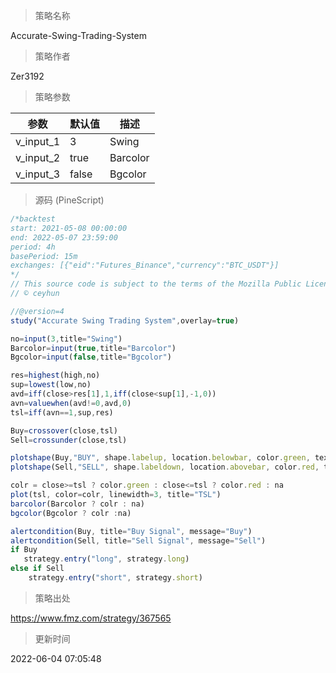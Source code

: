 
> 策略名称

Accurate-Swing-Trading-System

> 策略作者

Zer3192



> 策略参数



|参数|默认值|描述|
|----|----|----|
|v_input_1|3|Swing|
|v_input_2|true|Barcolor|
|v_input_3|false|Bgcolor|


> 源码 (PineScript)

``` javascript
/*backtest
start: 2021-05-08 00:00:00
end: 2022-05-07 23:59:00
period: 4h
basePeriod: 15m
exchanges: [{"eid":"Futures_Binance","currency":"BTC_USDT"}]
*/
// This source code is subject to the terms of the Mozilla Public License 2.0 at https://mozilla.org/MPL/2.0/
// © ceyhun

//@version=4
study("Accurate Swing Trading System",overlay=true)

no=input(3,title="Swing")
Barcolor=input(true,title="Barcolor")
Bgcolor=input(false,title="Bgcolor")

res=highest(high,no)
sup=lowest(low,no)
avd=iff(close>res[1],1,iff(close<sup[1],-1,0))
avn=valuewhen(avd!=0,avd,0)
tsl=iff(avn==1,sup,res)

Buy=crossover(close,tsl)
Sell=crossunder(close,tsl)

plotshape(Buy,"BUY", shape.labelup, location.belowbar, color.green, text="BUY",textcolor=color.black)
plotshape(Sell,"SELL", shape.labeldown, location.abovebar, color.red, text="SELL",textcolor=color.black)

colr = close>=tsl ? color.green : close<=tsl ? color.red : na
plot(tsl, color=colr, linewidth=3, title="TSL")
barcolor(Barcolor ? colr : na)
bgcolor(Bgcolor ? colr :na)

alertcondition(Buy, title="Buy Signal", message="Buy")
alertcondition(Sell, title="Sell Signal", message="Sell")
if Buy
   strategy.entry("long", strategy.long)
else if Sell
    strategy.entry("short", strategy.short)
```

> 策略出处

https://www.fmz.com/strategy/367565

> 更新时间

2022-06-04 07:05:48
